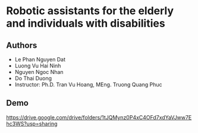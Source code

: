 # Robotic assistants for the elderly and individuals with disabilities


## Authors

- Le Phan Nguyen Dat
- Luong Vu Hai Ninh
- Nguyen Ngoc Nhan
- Do Thai Duong
- Instructor: Ph.D. Tran Vu Hoang, MEng. Truong Quang Phuc


## Demo

https://drive.google.com/drive/folders/1tJQMynz0P4xC4OFd7xdYaVJww7Ehc3WS?usp=sharing


